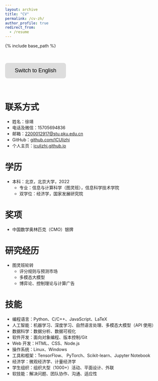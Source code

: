 ```yaml
---
layout: archive
title: "CV"
permalink: /cv-zh/
author_profile: true
redirect_from:
  - /resume
---
```


{% include base_path %}

<head>
    <meta charset="UTF-8">
    <meta name="viewport" content="width=device-width, initial-scale=1.0">
    <title>中文页面</title>
    <style>
        .btn {
            background-color: #ddd; 
            border: none;
            color: black;
            padding: 15px 32px;
            text-align: center;
            text-decoration: none;
            display: inline-block;
            font-size: 18px;
            cursor: pointer;
            border-radius: 8px;
            transition: background-color 0.3s, transform 0.2s;
        }
        .btn:hover {
            background-color: #ccc; 
            transform: scale(1.1);  /* 放大效果 */
        }
        .btn:active {
            background-color: #bbb; /* 点击时变更颜色 */
            transform: scale(1.05); /* 按钮按下时稍微缩小 */
        }
    </style>
</head>
<body>
    <br/><br/>
    <div class="container">
<button class="btn" onclick="window.location.href='/cv'">Switch to English</button>
    </div>
    <br/><br/>
</body>

联系方式
======
* 姓名：徐靖
* 电话及微信：15705694836
* 邮箱：[2200012917@stu.pku.edu.cn](2200012917@stu.pku.edu.cn)
* GitHub：[github.com/ICUlizhi](https://github.com/ICUlizhi)
* 个人主页：[iculizhi.github.io](https://iculizhi.github.io/)

学历
======
* 本科：北京，北京大学，2022
  * 专业：信息与计算科学（图灵班），信息科学技术学院
  * 双学位：经济学，国家发展研究院

奖项
======
* 中国数学奥林匹克（CMO）银牌

研究经历
======
* 图灵班轮转
  * 评分规则与预测市场
  * 多模态大模型
  * 博弈论、控制理论与计算广告

技能
======
* 编程语言：Python、C/C++、JavaScript、LaTeX
* 人工智能：机器学习、深度学习、自然语言处理、多模态大模型（API 使用）
* 数据科学：数据分析、数据可视化
* 软件开发：面向对象编程、版本控制/Git
* Web 开发：HTML、CSS、Node.js
* 操作系统：Linux、Windows
* 工具和框架：TensorFlow、 PyTorch、Scikit-learn、Jupyter Notebook
* 经济学：微观经济学、计量经济学
* 学生组织：组织大型（1000+）活动、平面设计、外联
* 软技能：解决问题、团队协作、沟通、适应性


<!--
Work experience
======
* Summer 2015: Research Assistant
  * Github University
  * Duties included: Tagging issues
  * Supervisor: Professor Git

* Fall 2015: Research Assistant
  * Github University
  * Duties included: Merging pull requests
  * Supervisor: Professor Hub
  


Publications
======
  <ul>{% for post in site.publications %}
    {% include archive-single-cv.html %}
  {% endfor %}</ul>
  
Talks
======
  <ul>{% for post in site.talks %}
    {% include archive-single-talk-cv.html %}
  {% endfor %}</ul>
  
Teaching
======
  <ul>{% for post in site.teaching %}
    {% include archive-single-cv.html %}
  {% endfor %}</ul>
  
Service and leadership
======
* Currently signed in to 43 different slack teams
-->